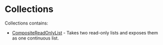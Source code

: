 ﻿# Collections

Collections contains:
* [CompositeReadOnlyList](./Collections/CompositeReadOnlyList.md) - Takes two read-only lists and exposes them as one continuous list.



